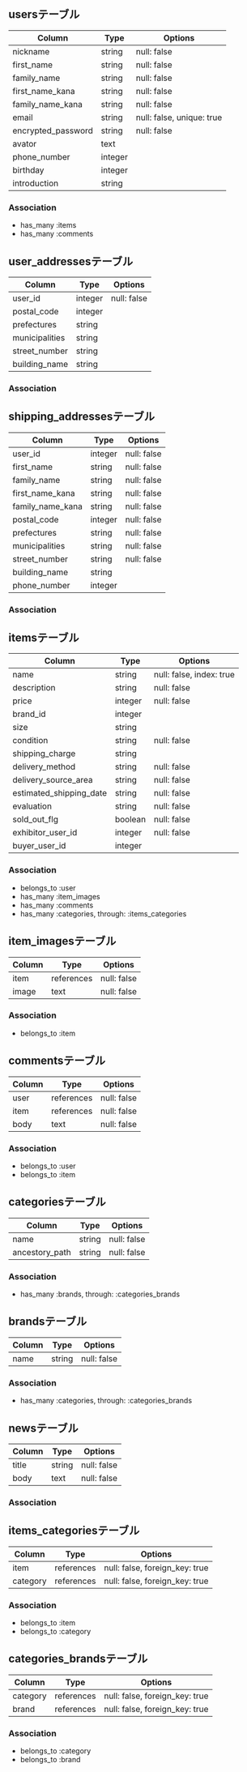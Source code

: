 ## usersテーブル

|Column|Type|Options|
|------|----|-------|
|nickname|string|null: false|
|first_name|string|null: false|
|family_name|string|null: false|
|first_name_kana|string|null: false|
|family_name_kana|string|null: false|
|email|string|null: false, unique: true|
|encrypted_password|string|null: false|
|avator|text|
|phone_number|integer|
|birthday|integer|
|introduction|string|

### Association
- has_many :items
- has_many :comments


## user_addressesテーブル

|Column|Type|Options|
|------|----|-------|
|user_id|integer|null: false|
|postal_code|integer|
|prefectures|string|
|municipalities|string|
|street_number|string|
|building_name|string|

### Association



## shipping_addressesテーブル

|Column|Type|Options|
|------|----|-------|
|user_id|integer|null: false|
|first_name|string|null: false|
|family_name|string|null: false|
|first_name_kana|string|null: false|
|family_name_kana|string|null: false|
|postal_code|integer|null: false|
|prefectures|string|null: false|
|municipalities|string|null: false|
|street_number|string|null: false|
|building_name|string|
|phone_number|integer|

### Association


## itemsテーブル

|Column|Type|Options|
|------|----|-------|
|name|string|null: false, index: true|
|description|string|null: false|
|price|integer|null: false|
|brand_id|integer|
|size|string|
|condition|string|null: false|
|shipping_charge|string|
|delivery_method|string|null: false|
|delivery_source_area|string|null: false|
|estimated_shipping_date|string|null: false|
|evaluation|string|null: false|
|sold_out_flg|boolean|null: false|
|exhibitor_user_id|integer|null: false|
|buyer_user_id|integer|

### Association
- belongs_to :user
- has_many :item_images
- has_many :comments
- has_many :categories, through: :items_categories


## item_imagesテーブル

|Column|Type|Options|
|------|----|-------|
|item|references|null: false|
|image|text|null: false|

### Association
- belongs_to :item


## commentsテーブル

|Column|Type|Options|
|------|----|-------|
|user|references|null: false|
|item|references|null: false|
|body|text|null: false|

### Association
- belongs_to :user
- belongs_to :item


## categoriesテーブル

|Column|Type|Options|
|------|----|-------|
|name|string|null: false|
|ancestory_path|string|null: false|


### Association
- has_many :brands, through: :categories_brands


## brandsテーブル

|Column|Type|Options|
|------|----|-------|
|name|string|null: false|

### Association
- has_many :categories, through: :categories_brands


## newsテーブル

|Column|Type|Options|
|------|----|-------|
|title|string|null: false|
|body|text|null: false|

### Association


## items_categoriesテーブル

|Column|Type|Options|
|------|----|-------|
|item|references|null: false, foreign_key: true|
|category|references|null: false, foreign_key: true|

### Association
- belongs_to :item
- belongs_to :category


## categories_brandsテーブル

|Column|Type|Options|
|------|----|-------|
|category|references|null: false, foreign_key: true|
|brand|references|null: false, foreign_key: true|

### Association
- belongs_to :category
- belongs_to :brand